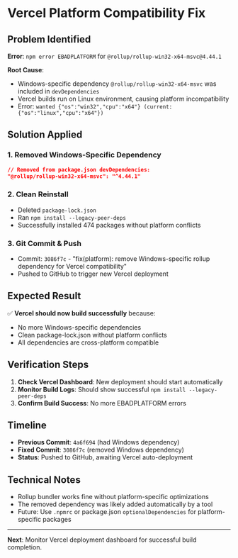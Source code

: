 # Vercel Platform Compatibility Fix

## Problem Identified

**Error**: `npm error EBADPLATFORM` for `@rollup/rollup-win32-x64-msvc@4.44.1`

**Root Cause**: 
- Windows-specific dependency `@rollup/rollup-win32-x64-msvc` was included in `devDependencies`
- Vercel builds run on Linux environment, causing platform incompatibility
- Error: `wanted {"os":"win32","cpu":"x64"} (current: {"os":"linux","cpu":"x64"})`

## Solution Applied

### 1. Removed Windows-Specific Dependency
```json
// Removed from package.json devDependencies:
"@rollup/rollup-win32-x64-msvc": "^4.44.1"
```

### 2. Clean Reinstall
- Deleted `package-lock.json`
- Ran `npm install --legacy-peer-deps`
- Successfully installed 474 packages without platform conflicts

### 3. Git Commit & Push
- Commit: `3086f7c` - "fix(platform): remove Windows-specific rollup dependency for Vercel compatibility"
- Pushed to GitHub to trigger new Vercel deployment

## Expected Result

✅ **Vercel should now build successfully** because:
- No more Windows-specific dependencies
- Clean package-lock.json without platform conflicts
- All dependencies are cross-platform compatible

## Verification Steps

1. **Check Vercel Dashboard**: New deployment should start automatically
2. **Monitor Build Logs**: Should show successful `npm install --legacy-peer-deps`
3. **Confirm Build Success**: No more EBADPLATFORM errors

## Timeline

- **Previous Commit**: `4a6f694` (had Windows dependency)
- **Fixed Commit**: `3086f7c` (removed Windows dependency)
- **Status**: Pushed to GitHub, awaiting Vercel auto-deployment

## Technical Notes

- Rollup bundler works fine without platform-specific optimizations
- The removed dependency was likely added automatically by a tool
- Future: Use `.npmrc` or package.json `optionalDependencies` for platform-specific packages

---

**Next**: Monitor Vercel deployment dashboard for successful build completion.